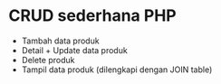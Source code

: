 # CRUD sederhana PHP
- Tambah data produk
- Detail + Update data produk
- Delete produk
- Tampil data produk (dilengkapi dengan JOIN table)
